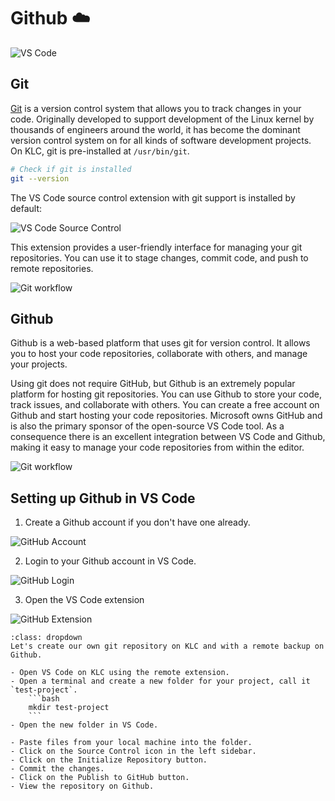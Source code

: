 # Github ☁️

![VS Code](./images/github-workflow.png)

## Git
[Git](https://git-scm.com/) is a version control system that allows you to track changes in your code. Originally developed to support development of the Linux kernel by thousands of engineers around the world, it has become the dominant version control system on for all kinds of software development projects. On KLC, git is pre-installed at `/usr/bin/git`. 

```bash
# Check if git is installed
git --version
```


The VS Code source control extension with git support is installed by default:

![VS Code Source Control](./images/vscode-source-control.png)

This extension provides a user-friendly interface for managing your git repositories. You can use it to stage changes, commit code, and push to remote repositories.

![Git workflow](./images/git-workflow.png)


## Github
Github is a web-based platform that uses git for version control. It allows you to host your code repositories, collaborate with others, and manage your projects. 

Using git does not require GitHub, but Github is an extremely popular platform for hosting git repositories. You can use Github to store your code, track issues, and collaborate with others. You can create a free account on Github and start hosting your code repositories. Microsoft owns GitHub and is also the primary sponsor of the open-source VS Code tool. As a consequence there is an excellent integration between VS Code and Github, making it easy to manage your code repositories from within the editor.


![Git workflow](./images/github-remote.png)


## Setting up Github in VS Code

1. Create a Github account if you don't have one already.

![GitHub Account](./images/github-web.png)

2. Login to your Github account in VS Code.

![GitHub Login](./images/vscode-github-login.png)

3. Open the VS Code extension

![GitHub Extension](./images/vscode-github-extension.png)


```{admonition} Exercise
:class: dropdown
Let's create our own git repository on KLC and with a remote backup on Github.

- Open VS Code on KLC using the remote extension.
- Open a terminal and create a new folder for your project, call it `test-project`.
    ```bash
    mkdir test-project
    ```
- Open the new folder in VS Code.

- Paste files from your local machine into the folder.
- Click on the Source Control icon in the left sidebar.
- Click on the Initialize Repository button.
- Commit the changes.
- Click on the Publish to GitHub button.
- View the repository on Github.
```
